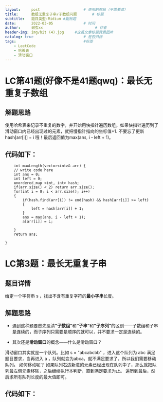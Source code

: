 ```yaml
---
layout:     post   				    # 使用的布局（不需要改）
title:      数组无重复子串/子数组问题		# 标题 
subtitle:   题目类型:Midium #副标题
date:       2022-03-05 				# 时间
author:     谢玄xx 						# 作者
header-img: img/bit (4).jpg 	#这篇文章标题背景图片
catalog: true 						# 是否归档
tags:								#标签
    - LeetCode
    - 哈希表
    - 滑动窗口
---
```


# LC第41题(好像不是41题qwq)：最长无重复子数组


## 解题思路

使用哈希表来记录不重复的数字，并开始用快指针遍历数组。如果快指针遍历到了滑动窗口内已经出现过的元素，就把慢指针指向的坐标值+1.
不要忘了更新hash[arr[i]] = i 哦！最后返回值为max(ans, i - left + 1)。


## 代码如下：

        int maxLength(vector<int>& arr) {
        // write code here
        int ans = 0;
        int left = 0;
        unordered_map <int, int> hash;
        if(arr.size() < 2) return arr.size();
        for(int i = 0; i < arr.size(); i++)
        {
            if(hash.find(arr[i]) != end(hash) && hash[arr[i]] >= left)
            {
                left = hash[arr[i]] + 1;
            }
            ans = max(ans, i - left + 1);
            a[arr[i]] = i;

        }
        return ans;
        
    }


# LC第3题：最长无重复子串

## 题目详情

给定一个字符串 s ，找出不含有重复字符的<strong>最小字串</strong>长度。

## 解题思路

* 遇到这种题要首先厘清<strong>“子数组”</strong>和<strong>“子串”</strong>和<strong>“子序列”</strong>的区别——子数组和子串是连续的，而子序列只需要是顺序的就可以，并不要求一定是连续的。

* 其次还是<strong>滑动窗口</strong>的概念——什么是滑动窗口？

滑动窗口其实就是一个队列。比如 s = "abcabcbb" ，进入这个队列为 abc 满足题目要求，当再进入 a ，队列就变为abca，就不满足要求了。所以我们需要移动队列。
如何移动呢？
如果队列右边新进的元素已经出现在队列中了，那么就把队列最左侧元素移除，之后继续执行本判断，直到满足要求为止。
遍历到最后，然后求所有队列长度的最大值即可。



## 代码如下：
